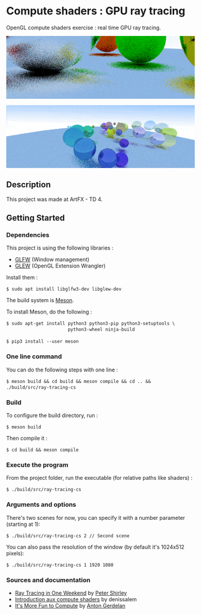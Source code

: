 # Compute shaders : GPU ray tracing

OpenGL compute shaders exercise : real time GPU ray tracing.

<p align="center">
    <img src="img/rt_cs1.gif">
</p>

<p align="center">
    <img src="img/rt_cs2.gif">
</p>

## Description

This project was made at ArtFX - TD 4.

## Getting Started

### Dependencies

This project is using the following libraries : 

- [GLFW](https://www.glfw.org/) (Window management)
- [GLEW](http://glew.sourceforge.net/) (OpenGL Extension Wrangler)

Install them : 

```shell
$ sudo apt install libglfw3-dev libglew-dev
```

The build system is [Meson](https://mesonbuild.com/index.html).

To install Meson, do the following : 

```shell
$ sudo apt-get install python3 python3-pip python3-setuptools \
                       python3-wheel ninja-build

$ pip3 install --user meson
```

### One line command

You can do the following steps with one line : 

```shell
$ meson build && cd build && meson compile && cd .. && ./build/src/ray-tracing-cs
```

### Build

To configure the build directory, run : 

```shell
$ meson build
```

Then compile it : 

```shell
$ cd build && meson compile
```

### Execute the program

From the project folder, run the executable (for relative paths like shaders) : 

```shell
$ ./build/src/ray-tracing-cs
```

### Arguments and options

There's two scenes for now, you can specify it with a number parameter (starting at 1): 

```shell
$ ./build/src/ray-tracing-cs 2 // Second scene
```

You can also pass the resolution of the window (by default it's 1024x512 pixels): 

```shell
$ ./build/src/ray-tracing-cs 1 1920 1080
```

### Sources and documentation

- [Ray Tracing in One Weekend](https://raytracing.github.io/books/RayTracingInOneWeekend.html) by [Peter Shirley](https://github.com/petershirley)
- [Introduction aux compute shaders](https://zestedesavoir.com/tutoriels/1554/introduction-aux-compute-shaders/) by denissalem
- [It's More Fun to Compute](https://antongerdelan.net/opengl/compute.html) by [Anton Gerdelan](https://antongerdelan.net/)
